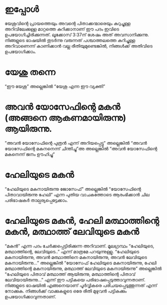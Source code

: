 # ഇപ്പോൾ
യേശുവിന്റെ പ്രായത്തെയും അവന്റെ പിതാക്കന്മാരെയും കുറുച്ചുള്ള അറിവിലേക്കുള്ള മാറ്റത്തെ കുറിക്കാനാണ് ഈ പദം ഇവിടെ ഉപയോഗിച്ചിരിക്കുന്നത്. ലൂക്കോസ് 3:37ന് ശേഷം അത് അവസാനിക്കുന്നു. നിങ്ങളുടെ ഭാഷയിൽ തുടർന്നു വരുന്നത് പശ്ചാത്തലത്തെ കുറിച്ചുള്ള അറിവാണെന്ന് കാണിക്കാൻ വല്ല രീതിയുമുണ്ടെങ്കിൽ, നിങ്ങൾക്ക് അതിവിടെ ഉപയോഗിക്കാം. 
# യേശു തന്നെ
“ഈ യേശു” അല്ലെങ്കിൽ “യേശു എന്ന ഈ വ്യക്തി”
# അവൻ യോസേഫിന്റെ മകൻ (അങ്ങനെ ആകണമായിരുന്നു) ആയിരുന്നു.
”അവൻ യോസേഫിന്റെ പുത്രൻ എന്ന് അറിയപ്പെട്ടു” അല്ലെങ്കിൽ “അവൻ യോസേഫിന്റെ മകനനെന്ന് ചിന്തിച്ചു”അ അല്ലെങ്കിൽ “അവൻ യോസേഫിന്റെ മകനെന്ന് ജനം ഊഹിച്ചു”
# ഹേലിയുടെ മകൻ
“ഹേലിയുടെ മകനായിരുന്നു ജോസേഫ്” അല്ലെങ്കിൽ “യോസേഫിന്റെ പിതാവായിരുന്നു ഹേലി” എന്ന പുതിയ വാചകത്തോടെ ആരംഭിക്കാൻ ചില പരിഭാഷകർ താല്പര്യപ്പെട്ടേക്കാം. 
# ഹേലിയുടെ മകൻ, ഹേലി മത്ഥാത്തിന്റെ മകൻ, മത്ഥാത്ത് ലേവിയുടെ മകൻ
“മകൻ” എന്ന പദം ചേർക്കപ്പെട്ടിരിക്കുന്ന അറിവാണ്. മൂലഗ്രന്ഥം “ഹേലിയുടെ, മത്ഥാത്തിന്റെ, ലേവിയുടെ..” എന്ന് മാത്രമേ പറയുന്നുള്ളു. “ഹേലിയുടെ മകനായിരുന്നു, അവൻ മത്ഥാത്തിനെ മകനായിരുന്നു, അവൻ ലേവിയുടെ മകനായിരുന്നു...” അല്ലെങ്കിൽ “യോസേഫ് ഹേലിയുടെ മകനായിരുന്നു, ഹേലി മത്ഥാത്തിന്റെ മകനായിരുന്നു, മത്ഥാത്ത് ലേവിയുടെ മകനായിരുന്നു” അല്ലെങ്കിൽ “ഹേലിയുടെ പിതാവ് മത്ഥാത്ത് ആയിരുന്നു, മത്ഥാത്തിന്റെ പിതാവ് ലേവിയായിരുന്നു...” എന്ന് ഈ പട്ടികയെ പരിഭാഷപ്പെടുത്താവുന്നതാണ്. നിങ്ങളുടെ ഭാഷയിൽ എങ്ങനെയാണ് പൂർവ്വികരെ പരിചയപ്പെടുത്തുന്നത് എന്ന് നോക്കുക. നിങ്ങൾക്ക് വാക്കുകളുടെ ഒരേ രീതി മുഴുവൻ പട്ടികക്കും ഉപയോഗിക്കാവുന്നതാണ്.
